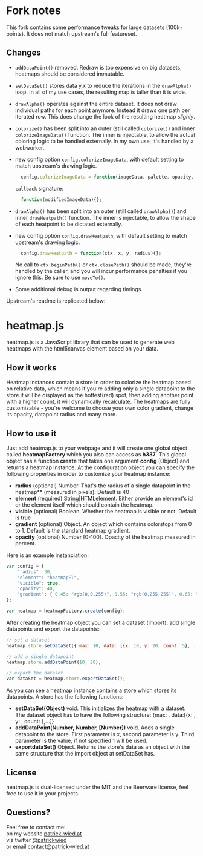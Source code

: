 # Fork notes

This fork contains some performance tweaks for large datasets (100k+ points). It does not match upstream's full featureset.

## Changes

- `addDataPoint()` removed. Redraw is too expensive on big datasets, heatmaps should be considered immutable.

- `setDataSet()` stores data y,x to reduce the iterations in the `drawAlpha()` loop. In all of my use cases, the resulting map is taller than it is wide.

- `drawAlpha()` operates against the entire dataset. It does not draw individual paths for each point anymore. Instead it draws one path per iterated row.
  This does change the look of the resulting heatmap *slighly*.

- `colorize()` has been split into an outer (still called `colorize()`) and inner `colorizeImageData()` function. The inner is injectable, to allow the actual coloring logic to be handled externally. 
  In my own use, it's handled by a webworker.

- new config option `config.colorizeImageData`, with default setting to match upstream's drawing logic.
  ```javascript
    config.colorizeImageData = function(imageData, palette, opacity, premultiplyAlpha, callback){};
  ```

  `callback` signature:
  ```javascript
    function(modifiedImageData){};
  ```

- `drawAlpha()` has been split into an outer (still called `drawAlpha()`) and inner `drawHeatpath()` function. The inner is injectable, to allow the shape
  of each heatpoint to be dictated externally.

- new config option `config.drawHeatpath`, with default setting to match upstream's drawing logic.
  ```javascript
    config.drawHeatpath = function(ctx, x, y, radius){};
  ```
  No call to `ctx.beginPath()` or `ctx.closePath()` should be made, they're handled by the caller, and you will incur performance penalties if you ignore this. Be sure to use `moveTo()`.

- Some additional debug is output regarding timings.


Upstream's readme is replicated below:


# heatmap.js
heatmap.js is a JavaScript library that can be used to generate web heatmaps with the html5canvas element based on your data.

## How it works
Heatmap instances contain a store in order to colorize the heatmap based on relative data, which means if you're adding only a single datapoint to the store it will be displayed as the hottest(red) spot, then adding another point with a higher count, it will dynamically recalculate. 
The heatmaps are fully customizable - you're welcome to choose your own color gradient, change its opacity, datapoint radius and many more. 

## How to use it
Just add heatmap.js to your webpage and it will create one global object called **heatmapFactory** which you also can access as **h337**.
This global object has a function **create** that takes one argument **config** (Object) and returns a heatmap instance. 
At the configuration object you can specify the following properties in order to customize your heatmap instance:  

- **radius** (optional) Number. That's the radius of a single datapoint in the heatmap** (measured in pixels). Default is 40
- **element** (required) String|HTMLelement. Either provide an element's id or the element itself which should contain the heatmap.
- **visible** (optional) Boolean. Whether the heatmap is visible or not. Default is true
- **gradient** (optional) Object. An object which contains colorstops from 0 to 1. Default is the standard heatmap gradient.
- **opacity** (optional) Number [0-100]. Opacity of the heatmap measured in percent.

Here is an example instanciation:

```javascript
var config = {
    "radius": 30,
    "element": "heatmapEl",
    "visible": true,
    "opacity": 40,
    "gradient": { 0.45: "rgb(0,0,255)", 0.55: "rgb(0,255,255)", 0.65: "rgb(0,255,0)", 0.95: "yellow", 1.0: "rgb(255,0,0)" }
};

var heatmap = heatmapFactory.create(config);
```

After creating the heatmap object you can set a dataset (import), add single datapoints and export the datapoints:

```javascript
// set a dataset
heatmap.store.setDataSet({ max: 10, data: [{x: 10, y: 20, count: 5}, ...]});

// add a single datapoint
heatmap.store.addDataPoint(10, 20);

// export the dataset
var dataSet = heatmap.store.exportDataSet();
```

As you can see a heatmap instance contains a store which stores its datapoints. 
A store has the following functions:  

- **setDataSet(Object)** void. This initializes the heatmap with a dataset. The dataset object has to have the following structure: {max: <maximum count>, data:[{x: <dataPointX>, y: <dataPointY>, count: <valueAtXY>},...]}
- **addDataPoint(Number, Number, [Number])** void. Adds a single datapoint to the store. First parameter is x, second parameter is y. Third parameter is the value, if not specified 1 will be used.
- **exportdataSet()** Object. Returns the store's data as an object with the same structure that the import object at setDataSet has.

## License
heatmap.js is dual-licensed under the MIT and the Beerware license, feel free to use it in your projects. 

## Questions?
Feel free to contact me:  
on my website [patrick-wied.at](http://www.patrick-wied.at "")  
via twitter [@patrickwied](http://twitter.com/#!/patrickwied "")  
or email [contact@patrick-wied.at](mailto:contact@patrick-wied.at "")

